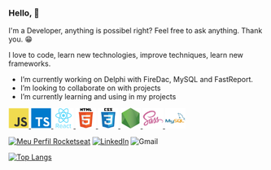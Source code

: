 ### Hello, 👋 

I'm a Developer, anything is possibel right? Feel free to ask anything. Thank you. 😁

I love to code, learn new technologies, improve techniques, learn new frameworks.

- I’m currently working on Delphi with FireDac, MySQL and FastReport.
- I’m looking to collaborate on with projects
- I’m currently learning and using in my projects

<p align="left"> 
<a href="https://developer.mozilla.org/en-US/docs/Web/JavaScript" target="_blank"> <img src="https://raw.githubusercontent.com/devicons/devicon/master/icons/javascript/javascript-original.svg" alt="javascript" width="40" height="40"/> </a>	
 <a href="https://www.typescriptlang.org/" target="_blank"> <img src="https://raw.githubusercontent.com/devicons/devicon/master/icons/typescript/typescript-original.svg" alt="typescript" width="40" height="40"/> </a>
 <a href="https://reactjs.org/" target="_blank"> <img src="https://raw.githubusercontent.com/devicons/devicon/master/icons/react/react-original-wordmark.svg" alt="react" width="40" height="40"/> </a>
 <a href="https://www.w3.org/html/" target="_blank"> <img src="https://raw.githubusercontent.com/devicons/devicon/master/icons/html5/html5-original-wordmark.svg" alt="html5" width="40" height="40"/> </a> 
<a href="https://www.w3schools.com/css/" target="_blank"> <img src="https://raw.githubusercontent.com/devicons/devicon/master/icons/css3/css3-original-wordmark.svg" alt="css3" width="40" height="40"/> </a>
 <a href=" https://reactnative.dev/" target="_blank"> <img src="https://raw.githubusercontent.com/github/explore/80688e429a7d4ef2fca1e82350fe8e3517d3494d/topics/nodejs/nodejs.png" alt="react-native" width="40" height="40"/> </a>
<a href="https://sass-lang.com" target="_blank"> <img src="https://raw.githubusercontent.com/devicons/devicon/master/icons/sass/sass-original.svg" alt="sass" width="40" height="40"/> </a> 
<a href="https://www.mysql.com/" target="_blank"> <img src="https://raw.githubusercontent.com/devicons/devicon/master/icons/mysql/mysql-original-wordmark.svg" alt="mysql" width="40" height="40"/> </a> 
</p>

[![Meu Perfil Rocketseat](https://img.shields.io/badge/-Rocketseat-blueviolet)](https://app.rocketseat.com.br/me/nilson-sierota-1567062932)
[![LinkedIn](https://img.shields.io/badge/-LinkedIn-informational?logo=Linkedin&Color=white)](https://www.linkedin.com/in/nilson-sierota-9812987b/)
![Gmail](https://img.shields.io/badge/-nilsoncv2%40gmail.com-white?logo=GMail&Color=red)

[![Top Langs](https://github-readme-stats.vercel.app/api/top-langs/?username=nilsonsierota&layout=compact)](https://github.com/anuraghazra/github-readme-stats)



<!--
**nilsonsierota/nilsonsierota** is a ✨ _special_ ✨ repository because its `README.md` (this file) appears on your GitHub profile.
